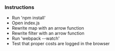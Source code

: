 ### Instructions

- Run 'npm install'
- Open index.js
- Rewrite map with an arrow function
- Rewrite filter with an arrow function
- Run 'webpack --watch'
- Test that proper costs are logged in the browser

